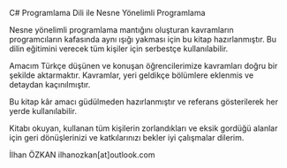 C# Programlama Dili ile Nesne Yönelimli Programlama

Nesne yönelimli programlama mantığını oluşturan kavramların programcıların kafasında aynı ışığı yakması için bu kitap hazırlanmıştır. Bu dilin eğitimini verecek tüm kişiler için serbestçe kullanılabilir.

Amacım Türkçe düşünen ve konuşan öğrencilerimize kavramları doğru bir şekilde aktarmaktır. Kavramlar, yeri geldikçe bölümlere eklenmis ve detaydan kaçınılmıştır.

Bu kitap kâr amacı güdülmeden hazırlanmıştır ve referans gösterilerek her yerde kullanılabilir.

Kitabı okuyan, kullanan tüm kişilerin zorlandıkları ve eksik gordüğü alanlar için geri dönüşlerinizi ve katkılarınızı bekler iyi çalışmalar dilerim.

İlhan ÖZKAN
ilhanozkan[at]outlook.com
